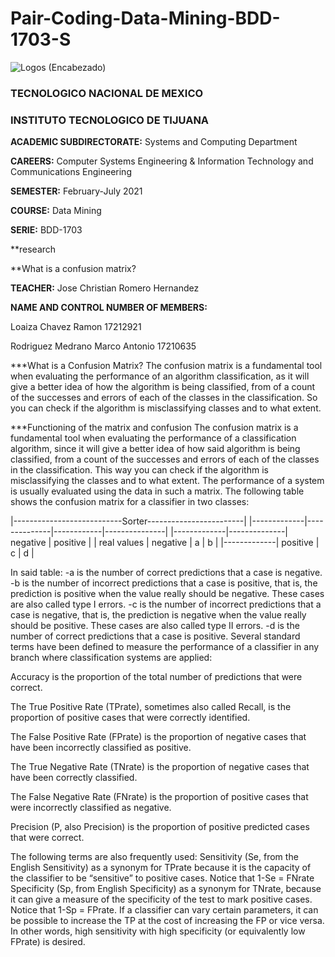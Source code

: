 # Pair-Coding-Data-Mining-BDD-1703-S

![Logos (Encabezado)](https://user-images.githubusercontent.com/38358997/111401323-4c5f8480-8686-11eb-8532-0679458bb51a.png)

### TECNOLOGICO NACIONAL DE MEXICO

### INSTITUTO TECNOLOGICO DE TIJUANA

**ACADEMIC SUBDIRECTORATE:** Systems and Computing Department

**CAREERS:** Computer Systems Engineering & Information Technology and Communications Engineering

**SEMESTER:** February-July 2021

**COURSE:** Data Mining

**SERIE:** BDD-1703

**research

**What is a confusion matrix?

**TEACHER:** Jose Christian Romero Hernandez

**NAME AND CONTROL NUMBER OF MEMBERS:**

Loaiza Chavez Ramon 17212921

Rodriguez Medrano Marco Antonio 17210635

***What is a Confusion Matrix?
The confusion matrix is a fundamental tool when evaluating the performance of an algorithm
classification, as it will give a better idea of how the algorithm is being classified, from
of a count of the successes and errors of each of the classes in the classification. So you can
check if the algorithm is misclassifying classes and to what extent.

***Functioning of the matrix and confusion
The confusion matrix is a fundamental tool when evaluating the performance of a classification
algorithm, since it will give a better idea of how said algorithm is being classified, from a 
count of the successes and errors of each of the classes in the classification. This way you 
can check if the algorithm is misclassifying the classes and to what extent.
The performance of a system is usually evaluated using the data in such a matrix.
The following table shows the confusion matrix for a classifier in two classes:

|---------------------------Sorter------------------------|
|-------------|--------------|------------|---------------|
|-------------|--------------|  negative  |    positive   |
| real values |    negative  |      a     |        b      |
|-------------|    positive  |      c     |        d      |

In said table:
-a is the number of correct predictions that a case is negative.
-b is the number of incorrect predictions that a case is positive, that is, 
the prediction is positive when the value really should be negative. These cases are also called type I errors.
-c is the number of incorrect predictions that a case is negative, that is, 
the prediction is negative when the value really should be positive. These cases are also called type II errors.
-d is the number of correct predictions that a case is positive.
Several standard terms have been defined to measure the performance of a classifier in any branch where classification systems are applied:

Accuracy is the proportion of the total number of predictions that were correct.

The True Positive Rate (TPrate), sometimes also called Recall, is the proportion of positive cases that were correctly identified.

The False Positive Rate (FPrate) is the proportion of negative cases that have been incorrectly classified as positive.

The True Negative Rate (TNrate) is the proportion of negative cases that have been correctly classified.

The False Negative Rate (FNrate) is the proportion of positive cases that were incorrectly classified as negative.

Precision (P, also Precision) is the proportion of positive predicted cases that were correct.

The following terms are also frequently used:
Sensitivity (Se, from the English Sensitivity) as a synonym for TPrate because it is the capacity of the classifier 
to be “sensitive” to positive cases. Notice that 1-Se = FNrate Specificity (Sp, from English Specificity) as a 
synonym for TNrate, because it can give a measure of the specificity of the test to mark positive cases. Notice 
that 1-Sp = FPrate. If a classifier can vary certain parameters, it can be possible to increase the TP at the cost
of increasing the FP or vice versa. In other words, high sensitivity with high specificity (or equivalently low FPrate) is desired.
